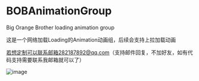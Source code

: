 # BOBAnimationGroup
Big Orange Brother loading animation group

这是一个网络加载Loading的Animation动画组，后续会支持上拉加载动画 

若想定制可以联系邮箱282187892@qq.com（支持邮件回复，不加好友，如有代码支持需要联系我邮箱就可以了）

![image](https://github.com/Tuzki007/BOBAnimationGroup/BOBLightBlueLoading1GIF.gif)








